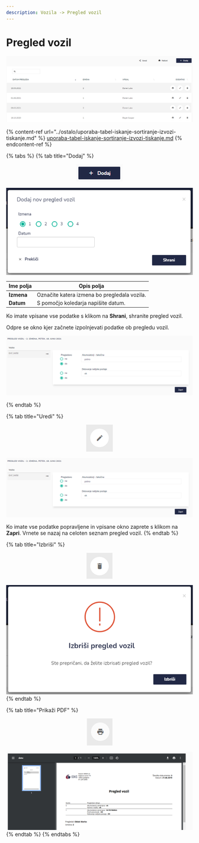 ```yaml
---
description: Vozila -> Pregled vozil
---
```


# Pregled vozil

![](../.gitbook/assets/Vozila_pregled_vozil_pogled.PNG)

{% content-ref url="../ostalo/uporaba-tabel-iskanje-sortiranje-izvozi-tiskanje.md" %}
[uporaba-tabel-iskanje-sortiranje-izvozi-tiskanje.md](../ostalo/uporaba-tabel-iskanje-sortiranje-izvozi-tiskanje.md)
{% endcontent-ref %}

{% tabs %}
{% tab title="Dodaj" %}


<div align="center"><img src="../.gitbook/assets/Knjiga_dodaj (4).PNG" alt="Ikona za dodajanje."></div>

![](../.gitbook/assets/Vozila_pregled_vozil_dodaj.PNG)

| Ime polja  | Opis polja                                   |
| ---------- | -------------------------------------------- |
| **Izmena** | Označite katera izmena bo pregledala vozila. |
| **Datum**  | S pomočjo koledarja napišite datum.          |

Ko imate vpisane vse podatke s klikom na **Shrani**, shranite pregled vozil.

Odpre se okno kjer začnete izpolnjevati podatke ob pregledu vozil.

![](<../.gitbook/assets/Vozila_pregled_vozil_uredi (1).PNG>)


{% endtab %}

{% tab title="Uredi" %}
<div align="center"><img src="../.gitbook/assets/Knjiga_ikona_pisalo (5).png" alt="Ikona za urejanje."></div>

![](../.gitbook/assets/Vozila_pregled_vozil_uredi.PNG)

Ko imate vse podatke popravljene in vpisane okno zaprete s klikom na **Zapri**. Vrnete se nazaj na celoten seznam pregled vozil.
{% endtab %}

{% tab title="Izbriši" %}
<div align="center"><img src="../.gitbook/assets/Knjiga_ikona_izbris.png" alt="Ikona za brisanje."></div>

![](../.gitbook/assets/Vozila_pregled_vozil_izbrisi.PNG)
{% endtab %}

{% tab title="Prikaži PDF" %}
<div align="center"><img src="../.gitbook/assets/Knjiga_ikona_tisk (1).png" alt="Ikona za prikat PDF dokumenta."></div>

![](../.gitbook/assets/Vozila_pregled_vozil_prikazi_pdf.PNG)
{% endtab %}
{% endtabs %}



###

